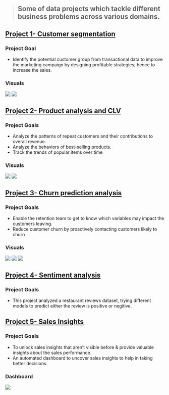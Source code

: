 > ## Some of data projects which tackle different business problems across various domains.

## [**Project 1- Customer segmentation**](https://github.com/egtef/customer-segmentation)
### Project Goal

- Identify the potential customer group from transactional data to improve the marketing campaign by designing profitable strategies; hence to increase the sales.

### Visuals
![](/images/segmentation.png)  ![](/images/customer-seg-1.png)


## [**Project 2- Product analysis and CLV**](https://github.com/egtef/products-clv)
### Project Goals

- Analyze the patterns of repeat customers and their contributions to overall revenue.
- Analyze the behaviors of best-selling products.
- Track the trends of popular items over time

### Visuals
![](/images/clv-1.png)  ![](/images/clv-2.png)


## [**Project 3- Churn prediction analysis**](https://github.com/egtef/Churn-prediction-analysis)
### Project Goals

- Enable the retention team to get to know which variables may impact the customers leaving.
- Reduce customer churn by proactively contacting customers likely to churn

### Visuals
![](/images/churn1.png)  ![](/images/churn2.png) ![](/images/churn3.png)


## [**Project 4- Sentiment analysis**](https://github.com/egtef/sentiment-analysis)
### Project Goals

- This project analyzed a restaurant reviews dataset, trying different models to predict either the review is positive or negitive.



## [**Project 5- Sales Insights**](https://github.com/egtef/Sales-Insights)
### Project Goals

- To unlock sales insights that aren’t visible before & provide valuable insights about the sales performance.
- An automated dashboard to uncover sales insights to help in taking better decisions.


### Dashboard
![](/images/Picturesales.png)
